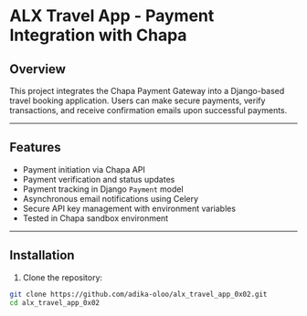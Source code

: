 # ALX Travel App - Payment Integration with Chapa

## Overview

This project integrates the Chapa Payment Gateway into a Django-based travel booking application. Users can make secure payments, verify transactions, and receive confirmation emails upon successful payments.

---

## Features

- Payment initiation via Chapa API
- Payment verification and status updates
- Payment tracking in Django `Payment` model
- Asynchronous email notifications using Celery
- Secure API key management with environment variables
- Tested in Chapa sandbox environment

---

## Installation

1. Clone the repository:

```bash
git clone https://github.com/adika-oloo/alx_travel_app_0x02.git
cd alx_travel_app_0x02
